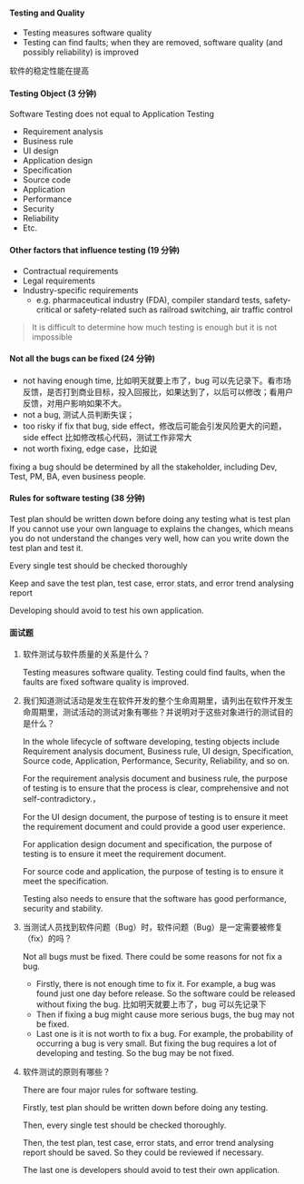 #### Testing and Quality

+ Testing measures software quality
+ Testing can find faults; when they are removed, software quality (and possibly reliability) is improved

软件的稳定性能在提高



#### Testing Object (3 分钟)

Software Testing does not equal to Application Testing

+ Requirement analysis
+ Business rule
+ UI design
+ Application design
+ Specification
+ Source code
+ Application
+ Performance
+ Security
+ Reliability
+ Etc.



#### Other factors that influence testing (19 分钟)

+ Contractual requirements
+ Legal requirements
+ Industry-specific requirements
  + e.g. pharmaceutical industry (FDA), compiler standard tests, safety-critical or safety-related such as railroad switching, air traffic control



> It is difficult to determine how much testing is enough but it is not impossible

#### Not all the bugs can be fixed (24 分钟)

+ not having enough time, 比如明天就要上市了，bug 可以先记录下。看市场反馈，是否打到商业目标，投入回报比，如果达到了，以后可以修改；看用户反馈，对用户影响如果不大。
+ not a bug, 测试人员判断失误；
+ too risky if fix that bug, side effect，修改后可能会引发风险更大的问题，side effect 比如修改核心代码，测试工作非常大
+ not worth fixing, edge case，比如说

fixing a bug should be determined by all the stakeholder, including Dev, Test, PM, BA, even business people.



#### Rules for software testing (38 分钟)

Test plan should be written down before doing any testing what is test plan
If you cannot use your own language to explains the changes, which means you do not understand the changes very well, how can you write down the test plan and test it.

Every single test should be checked thoroughly

Keep and save the test plan, test case, error stats, and error trend analysing report

Developing should avoid to test his own application.



#### 面试题

1. 软件测试与软件质量的关系是什么？

   Testing measures software quality. Testing could find faults, when the faults are fixed software quality is improved.

2. 我们知道测试活动是发生在软件开发的整个生命周期里，请列出在软件开发生命周期里，测试活动的测试对象有哪些？并说明对于这些对象进行的测试目的是什么？

   In the whole lifecycle of software developing, testing objects include Requirement analysis document, Business rule, UI design, Specification, Source code, Application, Performance, Security, Reliability, and so on.

   For the requirement analysis document and business rule, the purpose of testing is to ensure that the process is clear, comprehensive and not self-contradictory.，

   For the UI design document, the purpose of testing is to ensure it meet the requirement document and could provide a good user experience.

   For application design document and specification, the purpose of testing is to ensure it meet the requirement document.

   For source code and application, the purpose of testing is to ensure it meet the specification.

   Testing also needs to ensure that the software has good performance, security and stability.

   

3. 当测试人员找到软件问题（Bug）时，软件问题（Bug）是一定需要被修复（fix）的吗？

   Not all bugs must be fixed. There could be some reasons for not fix a bug.

   + Firstly, there is not enough time to fix it. For example, a bug was found just one day before release. So the software could be released without fixing the bug. 比如明天就要上市了，bug 可以先记录下
   + Then if fixing a bug might cause more serious bugs, the bug may not be fixed.
   + Last one is it is not worth to fix a bug. For example, the probability of occurring a bug is very small. But fixing the bug requires a lot of developing and testing. So the bug may be not fixed.

4. 软件测试的原则有哪些？

   There are four major rules for software testing.

   Firstly, test plan should be written down before doing any testing.

   Then, every single test should be checked thoroughly.

   Then, the test plan, test case, error stats, and error trend analysing report should be saved. So they could be reviewed if necessary.

   The last one is developers should avoid to test their own application.

   